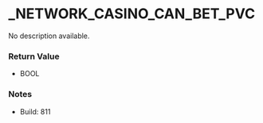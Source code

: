 # _NETWORK_CASINO_CAN_BET_PVC

No description available.

### Return Value
* BOOL

### Notes
* Build: 811

